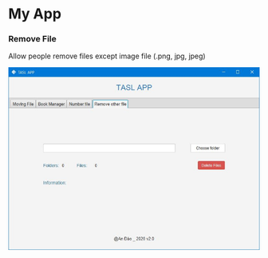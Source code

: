# My App
### Remove File
Allow people remove files except image file (.png, jpg, jpeg)

![RemoveOtherFile|small](image/RemoveOtherFile.JPG )


